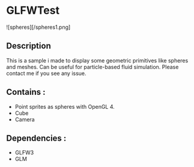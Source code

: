 # GLFWTest

![spheres][/spheres1.png]

## Description

This is a sample i made to display some geometric primitives like spheres and meshes. 
Can be useful for particle-based fluid simulation.
Please contact me if you see any issue.

## Contains :

* Point sprites as spheres with OpenGL 4.
* Cube
* Camera

## Dependencies :

* GLFW3
* GLM
